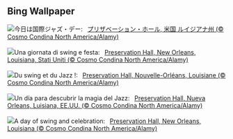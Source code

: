 ## Bing Wallpaper
![](https://www.bing.com/th?id=OHR.ExteriorPreservationHall_JA-JP1094294616_UHD.jpg&w=1000)今日は国際ジャズ・デー:&nbsp;&ensp;[プリザベーション・ホール, 米国 ルイジアナ州 (© Cosmo Condina North America/Alamy)](https://www.bing.com/th?id=OHR.ExteriorPreservationHall_JA-JP1094294616_UHD.jpg)
<br><br/>
![](https://www.bing.com/th?id=OHR.ExteriorPreservationHall_IT-IT1147958461_UHD.jpg&w=1000)Una giornata di swing e festa:&nbsp;&ensp;[Preservation Hall, New Orleans, Louisiana, Stati Uniti (© Cosmo Condina North America/Alamy)](https://www.bing.com/th?id=OHR.ExteriorPreservationHall_IT-IT1147958461_UHD.jpg)
<br><br/>
![](https://www.bing.com/th?id=OHR.ExteriorPreservationHall_FR-FR8893416037_UHD.jpg&w=1000)Du swing et du Jazz !:&nbsp;&ensp;[Preservation Hall, Nouvelle-Orléans, Louisiane (© Cosmo Condina North America/Alamy)](https://www.bing.com/th?id=OHR.ExteriorPreservationHall_FR-FR8893416037_UHD.jpg)
<br><br/>
![](https://www.bing.com/th?id=OHR.ExteriorPreservationHall_ES-ES8232748030_UHD.jpg&w=1000)Un día para descubrir la magia del Jazz:&nbsp;&ensp;[Preservation Hall, Nueva Orleans, Luisiana, EE.UU. (© Cosmo Condina North America/Alamy)](https://www.bing.com/th?id=OHR.ExteriorPreservationHall_ES-ES8232748030_UHD.jpg)
<br><br/>
![](https://www.bing.com/th?id=OHR.ExteriorPreservationHall_EN-GB5783524556_UHD.jpg&w=1000)A day of swing and celebration:&nbsp;&ensp;[Preservation Hall, New Orleans, Louisiana (© Cosmo Condina North America/Alamy)](https://www.bing.com/th?id=OHR.ExteriorPreservationHall_EN-GB5783524556_UHD.jpg)
<br><br/>

